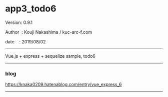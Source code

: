 ﻿# app3_todo6

 Version: 0.9.1

 Author  : Kouji Nakashima / kuc-arc-f.com

 date    : 2019/08/02

***
Vue.js + express + sequelize  sample, todo6


***
### blog

https://knaka0209.hatenablog.com/entry/vue_express_6

***

